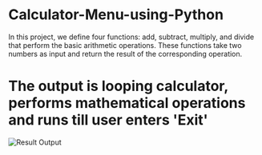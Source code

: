 # Calculator-Menu-using-Python

In this project, we define four functions: add, subtract, multiply, and divide that perform the basic arithmetic operations. These functions take two numbers as input and return the result of the corresponding operation.

# The output is looping calculator, performs mathematical operations and runs till user enters 'Exit'
![Result Output](https://github.com/Sourabh1995-art/Calculator-Menu-using-Python/assets/128116719/bb0aa3f8-725a-4f88-8556-a46ae76d002f)


